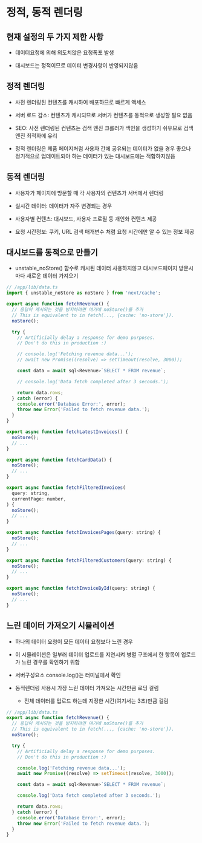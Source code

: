 # 정적, 동적 렌더링

## 현재 설정의 두 가지 제한 사항

- 데이터요청에 의해 의도치않은 요청폭포 발생

- 대시보드는 정적이므로 데이터 변경사항이 반영되지않음

## 정적 렌더링

- 사전 렌더링된 컨텐츠를 캐시하여 배포하므로 빠르게 액세스

- 서버 로드 감소: 컨텐츠가 캐시되므로 서버가 컨텐츠를 동적으로 생성할 필요 없음

- SEO: 사전 렌더링된 컨텐츠는 검색 엔진 크롤러가 색인을 생성하기 쉬우므로 검색엔진 최적화에 유리

- 정적 렌더링은 제품 페이지처럼 사용자 간에 공유되는 데이터가 없을 경우 좋으나
  정기적으로 업데이트되야 하는 데이터가 있는 대시보드에는 적합하지않음

## 동적 렌더링

- 사용자가 페이지에 방문할 때 각 사용자의 컨텐츠가 서버에서 렌더링

- 실시간 데이터: 데이터가 자주 변경되는 경우

- 사용자별 컨텐츠: 대시보드, 사용자 프로필 등 개인화 컨텐츠 제공

- 요청 시간정보: 쿠키, URL 검색 매개변수 처럼 요청 시간에만 알 수 있는 정보 제공

## 대시보드를 동적으로 만들기

- unstable_noStore() 함수로 캐시된 데이터 사용하지않고 대시보드페이지 방문시 마다 새로운 데이터 가져오기

```js
// /app/lib/data.ts
import { unstable_noStore as noStore } from 'next/cache';

export async function fetchRevenue() {
  // 응답이 캐시되는 것을 방지하려면 여기에 noStore()를 추가
  // This is equivalent to in fetch(..., {cache: 'no-store'}).
  noStore();

  try {
    // Artificially delay a response for demo purposes.
    // Don't do this in production :)

    // console.log('Fetching revenue data...');
    // await new Promise((resolve) => setTimeout(resolve, 3000));

    const data = await sql<Revenue>`SELECT * FROM revenue`;

    // console.log('Data fetch completed after 3 seconds.');

    return data.rows;
  } catch (error) {
    console.error('Database Error:', error);
    throw new Error('Failed to fetch revenue data.');
  }
}

export async function fetchLatestInvoices() {
  noStore();
  // ...
}

export async function fetchCardData() {
  noStore();
  // ...
}

export async function fetchFilteredInvoices(
  query: string,
  currentPage: number,
) {
  noStore();
  // ...
}

export async function fetchInvoicesPages(query: string) {
  noStore();
  // ...
}

export async function fetchFilteredCustomers(query: string) {
  noStore();
  // ...
}

export async function fetchInvoiceById(query: string) {
  noStore();
  // ...
}
```

## 느린 데이터 가져오기 시뮬레이션

- 하나의 데이터 요청이 모든 데이터 요청보다 느린 경우

- 이 시뮬레이션은 일부러 데이터 업로드를 지연시켜 병렬 구조에서 한 항목이 업로드가 느린 경우를 확인하기 위함

- 서버구성요소 console.log()는 터미널에서 확인

- 동적렌더링 사용시 가장 느린 데이터 가져오는 시간만큼 로딩 걸림
  
  - 전체 데이터를 업로드 하는데 지정한 시간(여기서는 3초)만큼 걸림

```js
// /app/lib/data.ts
export async function fetchRevenue() {
  // 응답이 캐시되는 것을 방지하려면 여기에 noStore()를 추가
  // This is equivalent to in fetch(..., {cache: 'no-store'}).
  noStore();

  try {
    // Artificially delay a response for demo purposes.
    // Don't do this in production :)

    console.log('Fetching revenue data...');
    await new Promise((resolve) => setTimeout(resolve, 3000));

    const data = await sql<Revenue>`SELECT * FROM revenue`;

    console.log('Data fetch completed after 3 seconds.');

    return data.rows;
  } catch (error) {
    console.error('Database Error:', error);
    throw new Error('Failed to fetch revenue data.');
  }
}
```
